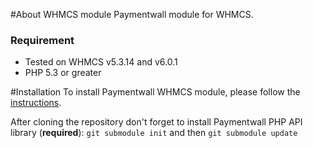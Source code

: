 #About WHMCS module
Paymentwall module for WHMCS.

### Requirement
* Tested on WHMCS v5.3.14 and v6.0.1 
* PHP 5.3 or greater

#Installation
To install Paymentwall WHMCS module, please follow the [instructions](https://www.paymentwall.com/us/documentation/WHMCS/826).

After cloning the repository don't forget to install Paymentwall PHP API library (**required**):
`git submodule init` and then `git submodule update`